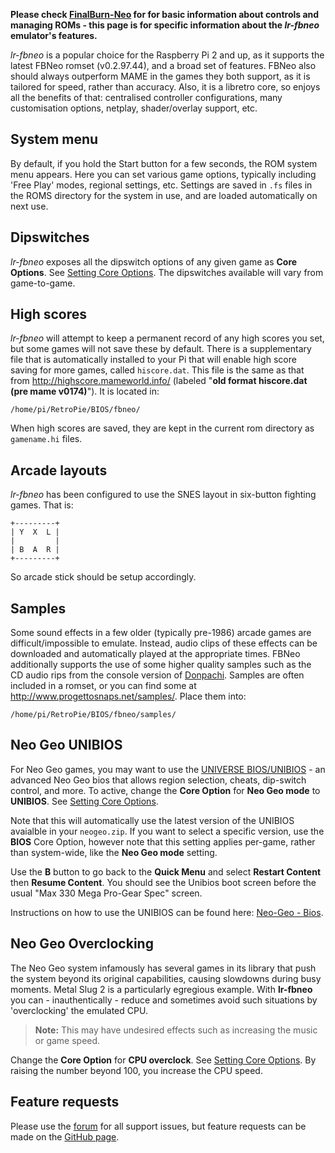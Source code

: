 **Please check [FinalBurn-Neo](FinalBurn-Neo.md) for for basic information about controls and managing ROMs - this page is for specific information about the _lr-fbneo_ emulator's features.**

*lr-fbneo* is a popular choice for the Raspberry Pi 2 and up, as it supports the latest FBNeo romset (v0.2.97.44), and a broad set of features. FBNeo also should always outperform MAME in the games they both support, as it is tailored for speed, rather than accuracy. Also, it is a libretro core, so enjoys all the benefits of that: centralised controller configurations, many customisation options, netplay, shader/overlay support, etc.

## System menu

By default, if you hold the Start button for a few seconds, the ROM system menu appears. Here you can set various game options, typically including 'Free Play' modes, regional settings, etc. Settings are saved in `.fs` files in the ROMS directory for the system in use, and are loaded automatically on next use.

## Dipswitches

*lr-fbneo* exposes all the dipswitch options of any given game as **Core Options**. See [Setting Core Options](RetroArch-Core-Options#setting-core-options). The dipswitches available will vary from game-to-game.

## High scores

*lr-fbneo* will attempt to keep a permanent record of any high scores you set, but some games will not save these by default. There is a supplementary file that is automatically installed to your Pi that will enable high score saving for more games, called `hiscore.dat`. This file is the same as that from http://highscore.mameworld.info/ (labeled "**old format hiscore.dat (pre mame v0174)**"). It is located in:
```
/home/pi/RetroPie/BIOS/fbneo/
```
When high scores are saved, they are kept in the current rom directory as `gamename.hi` files.


## Arcade layouts

*lr-fbneo* has been configured to use the SNES layout in six-button fighting games. That is:
```
+---------+
| Y  X  L |
|         |
| B  A  R |
+---------+
```
So arcade stick should be setup accordingly.

## Samples

Some sound effects in a few older (typically pre-1986) arcade games are difficult/impossible to emulate. Instead, audio clips of these effects can be downloaded and automatically played at the appropriate times. FBNeo additionally supports the use of some higher quality samples such as the CD audio rips from the console version of [Donpachi](http://adb.arcadeitalia.net/dettaglio_mame.php?game_name=donpachi). Samples are often included in a romset, or you can find some at <http://www.progettosnaps.net/samples/>. Place them into:
```
/home/pi/RetroPie/BIOS/fbneo/samples/
```

## Neo Geo UNIBIOS
For Neo Geo games, you may want to use the [UNIVERSE BIOS/UNIBIOS](http://unibios.free.fr/) - an advanced Neo Geo bios that allows region selection, cheats, dip-switch control, and more. To active, change the **Core Option** for **Neo Geo mode** to **UNIBIOS**. See [Setting Core Options](RetroArch-Core-Options#setting-core-options).

Note that this will automatically use the latest version of the UNIBIOS avaialble in your `neogeo.zip`. If you want to select a specific version, use the **BIOS** Core Option, however note that this setting applies per-game, rather than system-wide, like the **Neo Geo mode** setting.

Use the **B** button to go back to the **Quick Menu** and select **Restart Content** then **Resume Content**. You should see the Unibios boot screen before the usual "Max 330 Mega Pro-Gear Spec" screen.

Instructions on how to use the UNIBIOS can be found here: [Neo-Geo - Bios](Neo-Geo#bios).

## Neo Geo Overclocking

The Neo Geo system infamously has several games in its library that push the system beyond its original capabilities, causing slowdowns during busy moments. Metal Slug 2 is a particularly egregious example. With **lr-fbneo** you can - inauthentically - reduce and sometimes avoid such situations by 'overclocking' the emulated CPU.

> **Note:** This may have undesired effects such as increasing the music or game speed.

Change the **Core Option** for **CPU overclock**. See [Setting Core Options](RetroArch-Core-Options#setting-core-options). By raising the number beyond 100, you increase the CPU speed.

## Feature requests

Please use the [forum](https://retropie.org.uk/forum) for all support issues, but feature requests can be made on the [GitHub page](https://github.com/libretro/fbneo).